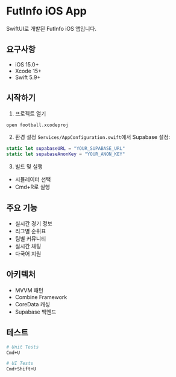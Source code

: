 # FutInfo iOS App

SwiftUI로 개발된 FutInfo iOS 앱입니다.

## 요구사항
- iOS 15.0+
- Xcode 15+
- Swift 5.9+

## 시작하기

1. 프로젝트 열기
```bash
open football.xcodeproj
```

2. 환경 설정
`Services/AppConfiguration.swift`에서 Supabase 설정:
```swift
static let supabaseURL = "YOUR_SUPABASE_URL"
static let supabaseAnonKey = "YOUR_ANON_KEY"
```

3. 빌드 및 실행
- 시뮬레이터 선택
- Cmd+R로 실행

## 주요 기능
- 실시간 경기 정보
- 리그별 순위표
- 팀별 커뮤니티
- 실시간 채팅
- 다국어 지원

## 아키텍처
- MVVM 패턴
- Combine Framework
- CoreData 캐싱
- Supabase 백엔드

## 테스트
```bash
# Unit Tests
Cmd+U

# UI Tests
Cmd+Shift+U
```
